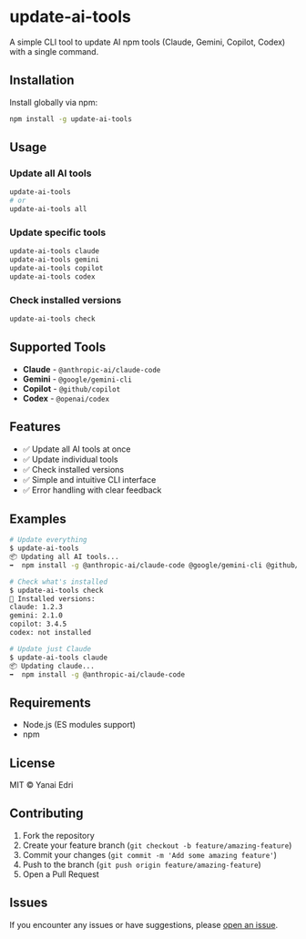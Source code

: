 # update-ai-tools

A simple CLI tool to update AI npm tools (Claude, Gemini, Copilot, Codex) with a single command.

## Installation

Install globally via npm:

```bash
npm install -g update-ai-tools
```

## Usage

### Update all AI tools

```bash
update-ai-tools
# or
update-ai-tools all
```

### Update specific tools

```bash
update-ai-tools claude
update-ai-tools gemini
update-ai-tools copilot
update-ai-tools codex
```

### Check installed versions

```bash
update-ai-tools check
```

## Supported Tools

- **Claude** - `@anthropic-ai/claude-code`
- **Gemini** - `@google/gemini-cli`
- **Copilot** - `@github/copilot`
- **Codex** - `@openai/codex`

## Features

- ✅ Update all AI tools at once
- ✅ Update individual tools
- ✅ Check installed versions
- ✅ Simple and intuitive CLI interface
- ✅ Error handling with clear feedback

## Examples

```bash
# Update everything
$ update-ai-tools
📦 Updating all AI tools...
➡️  npm install -g @anthropic-ai/claude-code @google/gemini-cli @github/copilot @openai/codex

# Check what's installed
$ update-ai-tools check
🔎 Installed versions:
claude: 1.2.3
gemini: 2.1.0
copilot: 3.4.5
codex: not installed

# Update just Claude
$ update-ai-tools claude
📦 Updating claude...
➡️  npm install -g @anthropic-ai/claude-code
```

## Requirements

- Node.js (ES modules support)
- npm

## License

MIT © Yanai Edri

## Contributing

1. Fork the repository
2. Create your feature branch (`git checkout -b feature/amazing-feature`)
3. Commit your changes (`git commit -m 'Add some amazing feature'`)
4. Push to the branch (`git push origin feature/amazing-feature`)
5. Open a Pull Request

## Issues

If you encounter any issues or have suggestions, please [open an issue](https://github.com/yanai101/update-ai-tools/issues).
